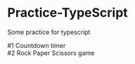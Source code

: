 # Practice-TypeScript
Some practice for typescript

#1 Countdown timer
<br>
#2 Rock Paper Scissors game
